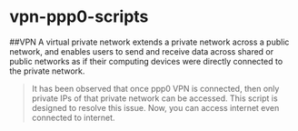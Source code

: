 # vpn-ppp0-scripts
##VPN
A virtual private network extends a private network across a public network, and enables users to send and receive data across shared or public networks as if their computing devices were directly connected to the private network.

>It has been observed that once ppp0 VPN is connected, then only private IPs of that private network can be accessed. This script is designed to resolve this issue. Now, you can access internet even connected to internet.

